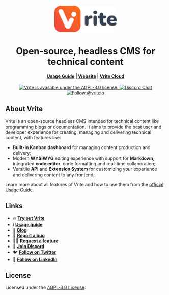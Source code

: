 <p align="center">
    <a href="https://vrite.io">
        <picture>
            <source media="(prefers-color-scheme: dark)" srcset=".github/assets/dark/logo.svg">
            <img src=".github/assets/light/logo.svg" width="196" alt="Logo"/>
        </picture>
    </a>
    <h1 align="center">Open-source, headless CMS for technical content</h1>
</p>
<h4 align="center">
  <a href="https://docs.vrite.io">Usage Guide</a> |
  <a href="https://vrite.io">Website</a> |
  <a href="https://app.vrite.io">Vrite Cloud</a>
</h4>
<p align="center">
  <a href="https://github.com/vriteio/vrite/blob/main/LICENSE">
    <img src="https://img.shields.io/github/license/vriteio/vrite" alt="Vrite is available under the AGPL-3.0 license." />
  </a>
  <a href="https://discord.gg/yYqDWyKnqE">
    <img src="https://img.shields.io/badge/chat-on%20discord-7289DA.svg" alt="Discord Chat" />
  </a>
  <a href="https://twitter.com/intent/follow?screen_name=vriteio">
    <img src="https://img.shields.io/twitter/follow/vriteio.svg?label=Follow%20@vriteio" alt="Follow @vriteio" />
  </a>
</p>

## About Vrite

Vrite is an open-source headless CMS intended for technical content like programming blogs or documentation. It aims to provide the best user and developer experience for creating, managing and delivering technical content, with features like:

- **Built-in Kanban dashboard** for managing content production and delivery;
- Modern **WYSIWYG** editing experience with support for **Markdown**, integrated **code editor**, code formatting and real-time collaboration;
- Versitile **API** and **Extension System** for customizing your experience and delivering content to any frontend;

Learn more about all features of Vrite and how to use them from the [official Usage Guide](https://docs.vrite.io).

## Links

- 🔥 [**Try out Vrite**](https://app.vrite.io)
- ℹ️ [**Usage guide**](https://docs.vrite.io)
- 🚀 [**Blog**](https://vrite.io/blog)
- 📝 [**Report a bug**](https://github.com/vriteio/vrite/issues)
- 🙋‍♀️ [**Request a feature**](https://github.com/vriteio/vrite/discussions)
- 💬 [**Join Discord**](https://discord.gg/yYqDWyKnqE)
- 🐦 [**Follow on Twitter**](https://twitter.com/vriteio)
- 💼 [**Follow on LinkedIn**](https://www.linkedin.com/company/vriteio)

## License

Licensed under the [AGPL-3.0 License](https://github.com/vriteio/vrite/blob/main/LICENSE).
